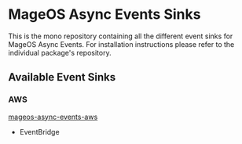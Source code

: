 # MageOS Async Events Sinks

This is the mono repository containing all the different event sinks for MageOS Async Events. For installation
instructions please refer to the individual package's repository.

## Available Event Sinks

### AWS
[mageos-async-events-aws](https://github.com/mage-os/mageos-async-events-aws)
* EventBridge
